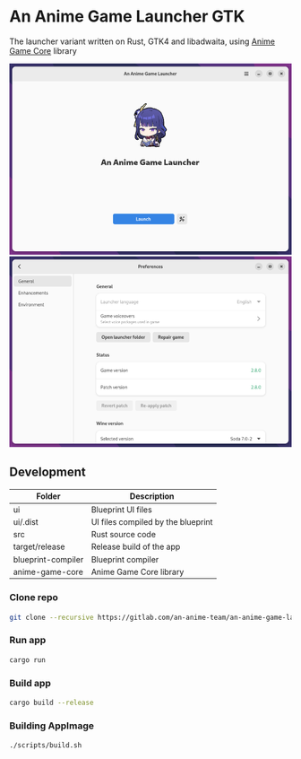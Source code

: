 # An Anime Game Launcher GTK

The launcher variant written on Rust, GTK4 and libadwaita, using [Anime Game Core](https://gitlab.com/an-anime-team/anime-game-core) library

<img src="repository/pictures/main.png">
<img src="repository/pictures/settings.png">

## Development

| Folder | Description |
| - | - |
| ui | Blueprint UI files |
| ui/.dist | UI files compiled by the blueprint |
| src | Rust source code |
| target/release | Release build of the app |
| blueprint-compiler | Blueprint compiler |
| anime-game-core | Anime Game Core library |

### Clone repo

```sh
git clone --recursive https://gitlab.com/an-anime-team/an-anime-game-launcher-gtk
```

### Run app

```sh
cargo run
```

### Build app

```sh
cargo build --release
```

### Building AppImage

```
./scripts/build.sh
```
